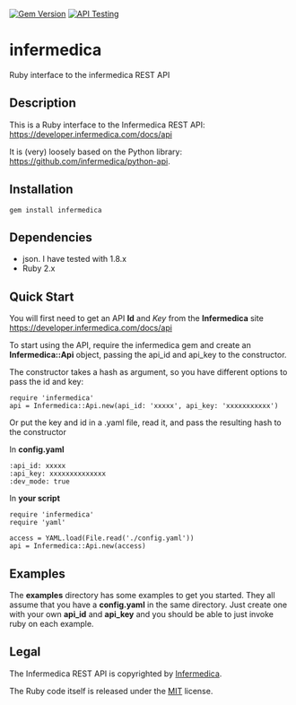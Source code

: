 [![Gem Version](https://badge.fury.io/rb/infermedica.svg)](https://badge.fury.io/rb/infermedica)
[![API Testing](https://img.shields.io/badge/API%20Test-RapidAPI-blue.svg)](https://rapidapi.com/package/Infermedica/functions?utm_source=InfermedicaGithub&utm_medium=button&utm_content=Vender_Github)

# infermedica
Ruby interface to the infermedica REST API

## Description

This is a Ruby interface to the Infermedica REST API: https://developer.infermedica.com/docs/api

It is (very) loosely based on the Python library: https://github.com/infermedica/python-api.

## Installation

```gem install infermedica```

## Dependencies

* json. I have tested with 1.8.x
* Ruby 2.x

## Quick Start

You will first need to get an API **Id** and *Key* from the **Infermedica** site 
https://developer.infermedica.com/docs/api

To start using the API, require the infermedica gem and create an **Infermedica::Api** object, 
passing the api_id and api_key to the constructor.

The constructor takes a hash as argument, so you have different options to pass the id and key:

```
require 'infermedica'
api = Infermedica::Api.new(api_id: 'xxxxx', api_key: 'xxxxxxxxxxx')
```

Or put the key and id in a .yaml file, read it, and pass the resulting hash to the constructor

In **config.yaml**
```
:api_id: xxxxx
:api_key: xxxxxxxxxxxxxx
:dev_mode: true
```

In **your script**
```
require 'infermedica'
require 'yaml'

access = YAML.load(File.read('./config.yaml'))
api = Infermedica::Api.new(access)
```

## Examples

The **examples** directory has some examples to get you started. They all assume that you have a **config.yaml**
in the same directory. Just create one with your own **api_id** and **api_key** and you should be able to just invoke
ruby on each example.

## Legal

The Infermedica REST API is copyrighted by [Infermedica](http://infermedica.com).

The Ruby code itself is released under the [MIT](https://opensource.org/licenses/MIT) license.

